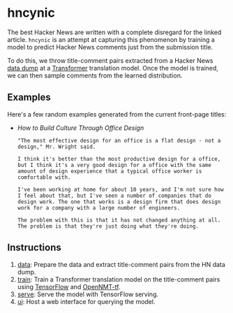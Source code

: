 # hncynic
The best Hacker News are written with a complete disregard for the linked article.
`hncynic` is an attempt at capturing this phenomenon by training a model to predict
Hacker News comments just from the submission title.

To do this, we throw title-comment pairs extracted from a Hacker News
[data dump](https://archive.org/details/14566367HackerNewsCommentsAndStoriesArchivedByGreyPanthersHacker)
at a [Transformer](http://jalammar.github.io/illustrated-transformer/) translation model.
Once the model is trained, we can then sample comments from the learned distribution.

## Examples
Here's a few random examples generated from the current front-page titles:
- *How to Build Culture Through Office Design*
  ```
  "The most effective design for an office is a flat design - not a design," Mr. Wright said.

  I think it's better than the most productive design for a office, but I think it's a very good design for a office with the same amount of design experience that a typical office worker is comfortable with.

  I've been working at home for about 10 years, and I'm not sure how I feel about that, but I've seen a number of companies that do design work. The one that works is a design firm that does design work for a company with a large number of engineers.

  The problem with this is that it has not changed anything at all. The problem is that they're just doing what they're doing. 
  ```

## Instructions
1. [data](data/): Prepare the data and extract title-comment pairs from the HN data dump.
2. [train](train/): Train a Transformer translation model on the title-comment pairs using
   [TensorFlow](https://www.tensorflow.org/) and [OpenNMT-tf](https://github.com/OpenNMT/OpenNMT-tf).
3. [serve](serve/): Serve the model with TensorFlow serving.
4. [ui](ui/): Host a web interface for querying the model.
